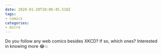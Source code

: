 ```yaml
---
date: 2020-01-28T10:06:45.518Z
tags:
- comics
categories:
- micro
---
```


Do you follow any web comics besides XKCD? If so, which ones? Interested in knowing more 😂💥

